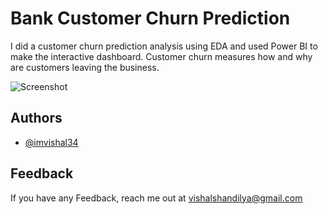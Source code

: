 
# Bank Customer Churn Prediction

I did a customer churn prediction analysis using EDA and used Power BI to make the interactive dashboard. Customer churn measures how and why are customers leaving the business.


![Screenshot](https://user-images.githubusercontent.com/73491554/206302766-630b634b-346c-4386-9d28-bbe714884d7a.png)



## Authors

- [@imvishal34](https://www.github.com/imvishal34)


## Feedback

If you have any Feedback, reach me out at vishalshandilya@gmail.com
